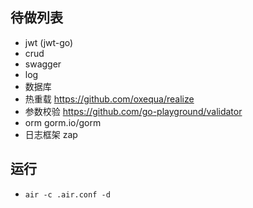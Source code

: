 ## 待做列表
- jwt (jwt-go)
- crud
- swagger
- log
- 数据库
- 热重载 https://github.com/oxequa/realize
- 参数校验 https://github.com/go-playground/validator
- orm gorm.io/gorm
- 日志框架 zap
## 运行
- `air -c .air.conf -d`